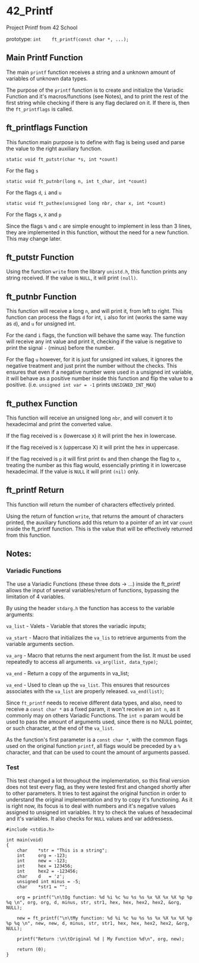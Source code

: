 # 42_Printf
Project Printf from 42 School

prototype:
	`int	ft_printf(const char *, ...);`


## Main Printf Function

The main `printf` function receives a string and a unknown amount of variables of unknown data types.

The purpose of the `printf` function is to create and initialize the Variadic Function and it's macros/functions (see Notes), and to print the rest of the first string while checking if there is any flag declared on it. If there is, then the `ft_printflags` is called.


## ft_printflags Function

This function main purpose is to define with flag is being used and parse the value to the right auxiliary function.

	static void ft_putstr(char *s, int *count)
	
For the flag `s`
	
	static void ft_putnbr(long n, int t_char, int *count)
	
For the flags `d`, `i` and `u`
	
	static void ft_puthex(unsigned long nbr, char x, int *count)
	
For the flags `x`, `X` and `p`
	

Since the flags `%` and `c` are simple enought to implement in less than 3 lines, they are implemented in this function, without the need for a new function. This may change later.


## ft_putstr Function

Using the function `write` from the library `unistd.h`, this function prints any string received. If the value is `NULL`, it will print `(null)`.


## ft_putnbr Function

This function will receive a long `n`, and will print it, from left to right. This function can process the flags `d` for int, `i` also for int (works the same way as `d`), and `u` for unsigned int. 

For the `d`and `i` flags, the function will behave the same way. The function will receive any int value and print it, checking if the value is negative to print the signal `-` (minus) before the number.

For the flag `u` however, for it is just for unsigned int values, it ignores the negative treatment and just print the number without the checks. This ensures that even if a negative number were used in a unsigned int variable, it will behave as a positive number inside this function and flip the value to a positive. (i.e. `unsigned int var = -1` prints `UNSIGNED_INT_MAX`)


## ft_puthex Function

This function will receive an unsigned long `nbr`, and will convert it to hexadecimal and print the converted value. 

If the flag received is `x` (lowercase x) it will print the hex in lowercase. 

If the flag received is `X` (uppercase X) it will print the hex in uppercase. 

If the flag received is `p` it will first print `0x` and then change the flag to `x`, treating the number as this flag would, essencially printing it in lowercase hexadecimal. If the value is `NULL` it will print `(nil)` only.


## ft_printf Return

This function will return the number of characters effectively printed.


Using the return of function `write`, that returns the amount of characters printed, the auxiliary functions add this return to a pointer of an int var `count` inside the ft_printf function. This is the value that will be effectively returned from this function.


## Notes:

### Variadic Functions

The use a Variadic Functions (these three dots -> ...) inside the ft_printf allows the input of several variables/return of functions, bypassing the limitation of 4 variables.


By using the header `stdarg.h` the function has access to the variable arguments:

`va_list`	- Valets - Variable that stores the variadic inputs;

`va_start`	- Macro that initializes the `va_lis` to retrieve arguments from the variable arguments section.
	
`va_arg`	- Macro that returns the next argument from the list. It must be used repeatedly to access all arguments. `va_arg(list, data_type)`;

`va_end`	- Return a copy of the arguments in va_list;

`va_end`	- Used to clean up the `va_list`. This ensures that resources associates with the `va_list` are properly released. `va_end(list)`;


Since `ft_printf` needs to receive different data types, and also, need to receive a `const char *` as a fixed param, it won't receive an `int n`, as it commonly may on others Variadic Functions. The `int n` param would be used to pass the amount of arguments used, since there is no NULL pointer, or such character, at the end of the `va_list`. 

As the function's first parameter is a `const char *`, with the common flags used on the original function `printf`, all flags would be preceded by a `%` character, and that can be used to count the amount of arguments passed.

### Test

This test changed a lot throughout the implementation, so this final version does not test every flag, as they were tested first and changed shortly after to other parameters. It tries to test against the original function in order to understand the original implementation and try to copy it's functioning. As it is right now, its focus is to deal with numbers and it's negative values assigned to unsigned int variables. It try to check the values of hexadecimal and it's variables. It also checks for `NULL` values and var addressess.


	#include <stdio.h>

	int main(void)
	{
	    char    *str = "This is a string";
	    int     org = -123; 
	    int     new = -123;
	    int     hex = 123456;
	    int     hex2 = -123456;
	    char    d   = 'z';
	    unsigned int minus = -5;
	    char    *str1 = "";
	
	    org = printf("\n\tOg function: %d %i %c %u %s %s %x %X %x %X %p %p %q \n", org, org, d, minus, str, str1, hex, hex, hex2, hex2, &org, NULL);
	
	    new = ft_printf("\n\tMy function: %d %i %c %u %s %s %x %X %x %X %p %p %q \n", new, new, d, minus, str, str1, hex, hex, hex2, hex2, &org, NULL);

	    printf("Return :\n\tOriginal %d | My Function %d\n", org, new);

	    return (0);
	}

